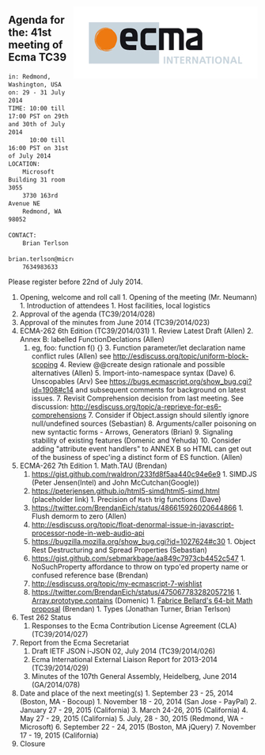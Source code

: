 <img src="../images/Ecma_RVB-003.jpg"
     align="right" alt="" />

## Agenda for the: 41st meeting of Ecma TC39

    in: Redmond, Washington, USA
    on: 29 - 31 July 2014
    TIME: 10:00 till 17:00 PST on 29th and 30th of July 2014
          10:00 till 16:00 PST on 31st of July 2014
    LOCATION:
        Microsoft Building 31 room 3055
        3730 163rd Avenue NE
        Redmond, WA 98052

    CONTACT:
        Brian Terlson
        brian.terlson@microsoft.com
        7634983633
        
Please register before 22nd of July 2014.

  1. Opening, welcome and roll call
    1. Opening of the meeting (Mr. Neumann)
    1. Introduction of attendees
    1. Host facilities, local logistics
  1. Approval of the agenda (TC39/2014/028)
  1. Approval of the minutes from June 2014 (TC39/2014/023)
  1. ECMA-262 6th Edition (TC39/2014/031)
    1. Review Latest Draft (Allen)
    2. Annex B: labelled FunctionDeclations (Allen)
      1. eg, foo: function f() {}
    3. Function parameter/let declaration name conflict rules (Allen) see http://esdiscuss.org/topic/uniform-block-scoping 
    4. Review @@create design rationale and possible alternatives (Allen)
    5. Import-into-namespace syntax (Dave)
    6. Unscopables (Arv)  See https://bugs.ecmascript.org/show_bug.cgi?id=1908#c14 and subsequent comments for background on latest issues.
    7. Revisit Comprehension decision from last meeting.  See discussion: http://esdiscuss.org/topic/a-reprieve-for-es6-comprehensions 
    7. Consider if Object.assign should silently ignore null/undefined sources (Sebastian)
    8. Arguments/caller poisoning on new syntactic forms - Arrows, Generators (Brian)
    9. Signaling stability of existing features (Domenic and Yehuda)
    10. Consider adding "attribute event handlers" to ANNEX B so HTML can get out of the business of spec'ing a distinct form of ES function. (Allen)
  1. ECMA-262 7th Edition
    1. Math.TAU (Brendan) 
      1. https://gist.github.com/rwaldron/233fd8f5aa440c94e6e9
    1. SIMD.JS (Peter Jensen(Intel) and John McCutchan(Google))
      1. https://peterjensen.github.io/html5-simd/html5-simd.html (placeholder link)
    1. Precision of `Math` trig functions (Dave)
      1. https://twitter.com/BrendanEich/status/486615926020644866
    1. Flush demorm to zero (Allen)
      2. http://esdiscuss.org/topic/float-denormal-issue-in-javascript-processor-node-in-web-audio-api
      3. https://bugzilla.mozilla.org/show_bug.cgi?id=1027624#c30
    1. Object Rest Destructuring and Spread Properties (Sebastian)
      1. https://gist.github.com/sebmarkbage/aa849c7973cb4452c547
    1. NoSuchProperty affordance to throw on typo'ed property name or confused reference base (Brendan)
      1. http://esdiscuss.org/topic/my-ecmascript-7-wishlist
      2. https://twitter.com/BrendanEich/status/475067783282057216
    1. [Array.prototype.contains](https://github.com/domenic/Array.prototype.contains/) (Domenic)
    1. [Fabrice Bellard's 64-bit Math proposal](http://esdiscuss.org/topic/efficient-64-bit-arithmetic) (Brendan)
    1. Types (Jonathan Turner, Brian Terlson)
  1. Test 262 Status
     1. Responses to the Ecma Contribution License Agreement (CLA) (TC39/2014/027)                
  1. Report from the Ecma Secretariat
     1. Draft IETF JSON i-JSON 02, July 2014 (TC39/2014/026)
     2. Ecma International External Liaison Report for 2013-2014 (TC39/2014/029)
     3. Minutes of the 107th General Assembly, Heidelberg, June 2014 (GA/2014/078)
  1. Date and place of the next meeting(s)
    1. September 23 - 25, 2014 (Boston, MA - Bocoup)
    1. November 18 - 20, 2014 (San Jose - PayPal)
    2. January 27 - 29, 2015 (California)
    3. March 24-26, 2015 (California)
    4. May 27 - 29, 2015 (California)
    5. July, 28 - 30, 2015 (Redmond, WA - Microsoft)
    6. September 22  - 24, 2015 (Boston, MA jQuery)
    7. November 17 - 19, 2015 (California)
  1.  Closure

